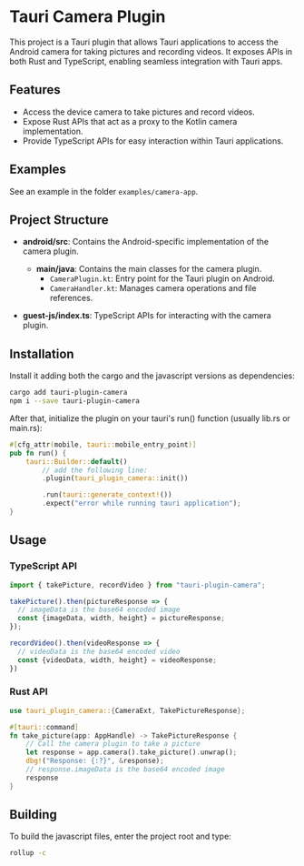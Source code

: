 # Tauri Camera Plugin

This project is a Tauri plugin that allows Tauri applications to access the Android camera for taking pictures and recording videos. It exposes APIs in both Rust and TypeScript, enabling seamless integration with Tauri apps.

## Features

- Access the device camera to take pictures and record videos.
- Expose Rust APIs that act as a proxy to the Kotlin camera implementation.
- Provide TypeScript APIs for easy interaction within Tauri applications.

## Examples

See an example in the folder `examples/camera-app`.

## Project Structure

- **android/src**: Contains the Android-specific implementation of the camera plugin.
  - **main/java**: Contains the main classes for the camera plugin.
    - `CameraPlugin.kt`: Entry point for the Tauri plugin on Android.
    - `CameraHandler.kt`: Manages camera operations and file references.

- **guest-js/index.ts**: TypeScript APIs for interacting with the camera plugin.


## Installation

Install it adding both the cargo and the javascript versions as dependencies:

```bash
cargo add tauri-plugin-camera
npm i --save tauri-plugin-camera
```

After that, initialize the plugin on your tauri's run() function (usually lib.rs or main.rs):

```rust
#[cfg_attr(mobile, tauri::mobile_entry_point)]
pub fn run() {
    tauri::Builder::default()
        // add the following line:
        .plugin(tauri_plugin_camera::init())

        .run(tauri::generate_context!())
        .expect("error while running tauri application");
}
```


## Usage

### TypeScript API

```typescript
import { takePicture, recordVideo } from "tauri-plugin-camera";

takePicture().then(pictureResponse => {
  // imageData is the base64 encoded image 
  const {imageData, width, height} = pictureResponse;
});

recordVideo().then(videoResponse => {
  // videoData is the base64 encoded video
  const {videoData, width, height} = videoResponse;
})
```

### Rust API

```rust
use tauri_plugin_camera::{CameraExt, TakePictureResponse};

#[tauri::command]
fn take_picture(app: AppHandle) -> TakePictureResponse {
    // Call the camera plugin to take a picture
    let response = app.camera().take_picture().unwrap();
    dbg!("Response: {:?}", &response);
    // response.imageData is the base64 encoded image
    response
}
```

## Building

To build the javascript files, enter the project root and type: 
```bash
rollup -c
```
